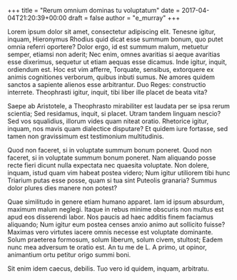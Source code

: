 +++
title = "Rerum omnium dominas tu voluptatum"
date = 2017-04-04T21:20:39+00:00
draft = false
author = "e_murray"
+++

Lorem ipsum dolor sit amet, consectetur adipiscing elit. Tenesne igitur,
inquam, Hieronymus Rhodius quid dicat esse summum bonum, quo putet omnia
referri oportere? Dolor ergo, id est summum malum, metuetur semper, etiamsi non
aderit; Nec enim, omnes avaritias si aeque avaritias esse dixerimus, sequetur
ut etiam aequas esse dicamus. Inde igitur, inquit, ordiendum est. Hoc est vim
afferre, Torquate, sensibus, extorquere ex animis cognitiones verborum, quibus
inbuti sumus. Ne amores quidem sanctos a sapiente alienos esse arbitrantur. Duo
Reges: constructio interrete. Theophrasti igitur, inquit, tibi liber ille
placet de beata vita?

Saepe ab Aristotele, a Theophrasto mirabiliter est laudata per se ipsa rerum
scientia; Sed residamus, inquit, si placet. Utram tandem linguam nescio? Sed
vos squalidius, illorum vides quam niteat oratio. Rhetorice igitur, inquam, nos
mavis quam dialectice disputare? Et quidem iure fortasse, sed tamen non
gravissimum est testimonium multitudinis.

Quod non faceret, si in voluptate summum bonum poneret. Quod non faceret, si in
voluptate summum bonum poneret. Nam aliquando posse recte fieri dicunt nulla
expectata nec quaesita voluptate. Non dolere, inquam, istud quam vim habeat
postea videro; Num igitur utiliorem tibi hunc Triarium putas esse posse, quam
si tua sint Puteolis granaria? Summus dolor plures dies manere non potest?

Quae similitudo in genere etiam humano apparet. Iam id ipsum absurdum, maximum
malum neglegi. Itaque in rebus minime obscuris non multus est apud eos
disserendi labor. Nos paucis ad haec additis finem faciamus aliquando; Num
igitur eum postea censes anxio animo aut sollicito fuisse? Maximas vero
virtutes iacere omnis necesse est voluptate dominante. Solum praeterea
formosum, solum liberum, solum civem, stultost; Eadem nunc mea adversum te
oratio est. An tu me de L. A primo, ut opinor, animantium ortu petitur origo
summi boni.

Sit enim idem caecus, debilis. Tuo vero id quidem, inquam, arbitratu.
